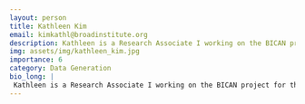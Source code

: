 ```yaml
---
layout: person
title: Kathleen Kim
email: kimkathl@broadinstitute.org
description: Kathleen is a Research Associate I working on the BICAN project for the McCarroll & Macosko labs and studying X-linked Dystonia Parkinsonism. Prior to joining the Broad, she researched ...
img: assets/img/kathleen_kim.jpg
importance: 6
category: Data Generation
bio_long: |
 Kathleen is a Research Associate I working on the BICAN project for the McCarroll & Macosko labs and studying X-linked Dystonia Parkinsonism. Prior to joining the Broad, she researched transgenerational epigenetic inheritance and adaptation using C. Elegans at Boston Children’s Hospital and earned a B.A. in Biochemistry from Wellesley College.
---
```

